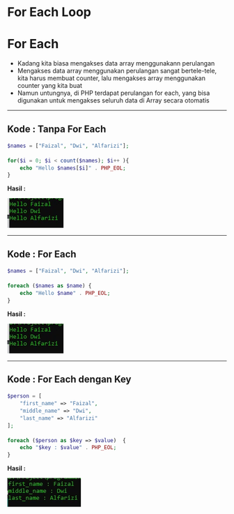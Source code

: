 # For Each Loop

# For Each

- Kadang kita biasa mengakses data array menggunakann perulangan
- Mengakses data array menggunakan perulangan sangat bertele-tele, kita harus membuat counter, lalu mengakses array menggunakan counter yang kita buat
- Namun untungnya, di PHP terdapat perulangan for each, yang bisa digunakan untuk mengakses seluruh data di Array secara otomatis

---

## Kode : Tanpa For Each

```php
$names = ["Faizal", "Dwi", "Alfarizi"];

for($i = 0; $i < count($names); $i++ ){
    echo "Hello $names[$i]" . PHP_EOL;
}
```

**Hasil :**

![1](../assets/img/27/1.webp)

---

## Kode : For Each

```php
$names = ["Faizal", "Dwi", "Alfarizi"];

foreach ($names as $name) {
    echo "Hello $name" . PHP_EOL;
}
```

**Hasil :**

![1](../assets/img/27/1.webp)

---

## Kode : For Each dengan Key

```php
$person = [
    "first_name" => "Faizal",
    "middle_name" => "Dwi",
    "last_name" => "Alfarizi"
];

foreach ($person as $key => $value)  {
    echo "$key : $value" . PHP_EOL;
}
```

**Hasil :**

![2](../assets/img/27/2.webp)